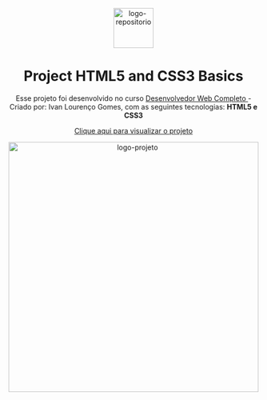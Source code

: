 <p align="center"> <img src="https://github.com/alvesvn/project-html-css-basics/assets/96539606/496881cf-e8f6-4f53-8090-8fa17d4db2fc" alt="logo-repositorio" height="80" widht="80" /></center>

<h1 align="center"> Project HTML5 and CSS3 Basics </h1>

<p align="center"> Esse projeto foi desenvolvido no curso <a href="https://www.udemy.com/course/desenvolvedor-web-front-end-completo-html-css-javascript-vue-js-e-git/" target: _blank> Desenvolvedor Web Completo </a> - Criado por: Ivan Lourenço Gomes, com as seguintes tecnologias: <strong> HTML5 e CSS3 </strong></center>


<p align="center"><a href="https://project-html-css-basics.vercel.app/" target="_blank">Clique aqui para visualizar o projeto</a></center>

<p align="center"> <img src="https://github.com/alvesvn/project-html-css-basics/assets/96539606/fe60b779-0ddb-4527-8a34-10e728ccdb83" alt="logo-projeto" height="500" widht="500" /></center>
